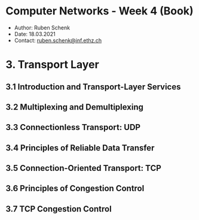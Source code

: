 # Computer Networks - Week 4 (Book)
- Author: Ruben Schenk
- Date: 18.03.2021
- Contact: ruben.schenk@inf.ethz.ch

# 3. Transport Layer

## 3.1 Introduction and Transport-Layer Services

## 3.2 Multiplexing and Demultiplexing

## 3.3 Connectionless Transport: UDP

## 3.4 Principles of Reliable Data Transfer

## 3.5 Connection-Oriented Transport: TCP

## 3.6 Principles of Congestion Control

## 3.7 TCP Congestion Control